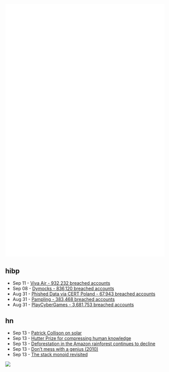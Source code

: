 ![Metrics](https://raw.githubusercontent.com/phixion/phixion/master/metrics.svg)

## hibp

<!--
for https://github.com/phixion/phixion/blob/main/.github/workflows/feeds.yml
-->
<!--START_SECTION:haveibeenpwnd-->
- Sep 11 - [Viva Air - 932,232 breached accounts](https://haveibeenpwned.com/PwnedWebsites#VivaAir)
- Sep 08 - [Dymocks - 836,120 breached accounts](https://haveibeenpwned.com/PwnedWebsites#Dymocks)
- Aug 31 - [Phished Data via CERT Poland - 67,943 breached accounts](https://haveibeenpwned.com/PwnedWebsites#CERTPolandPhish)
- Aug 31 - [Pampling - 383,468 breached accounts](https://haveibeenpwned.com/PwnedWebsites#Pampling)
- Aug 31 - [PlayCyberGames - 3,681,753 breached accounts](https://haveibeenpwned.com/PwnedWebsites#PlayCyberGames)
<!--END_SECTION:haveibeenpwnd-->

## hn

<!--
for https://github.com/phixion/phixion/blob/main/.github/workflows/feeds.yml
-->
<!--START_SECTION:hn-->
- Sep 13 - [Patrick Collison on solar](https://patrickcollison.com/solar)
- Sep 13 - [Hutter Prize for compressing human knowledge](http://prize.hutter1.net/)
- Sep 13 - [Deforestation in the Amazon rainforest continues to decline](https://news.mongabay.com/2023/09/deforestation-in-the-amazon-rainforest-continues-to-plunge/)
- Sep 13 - [Don’t mess with a genius (2010)](https://shreevatsa.wordpress.com/2010/06/04/dont-mess-with-a-genius/)
- Sep 13 - [The stack monoid revisited](https://raphlinus.github.io/gpu/2021/05/13/stack-monoid-revisited.html)
<!--END_SECTION:hn-->

<!--
for https://yhype.me
-->
![](https://hit.yhype.me/github/profile?user_id=13013670)
